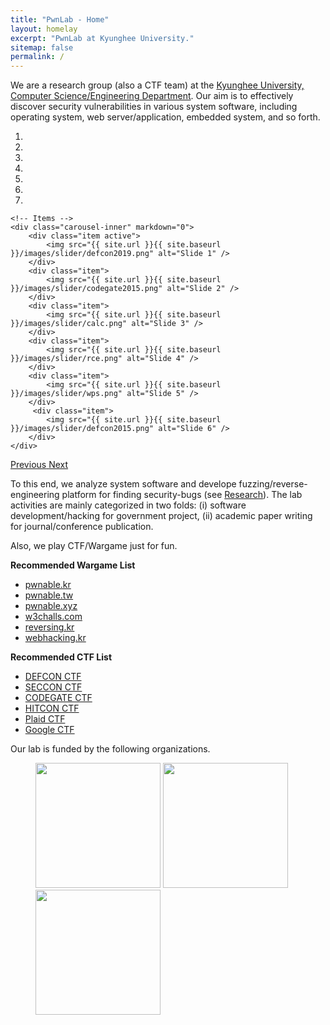 ```yaml
---
title: "PwnLab - Home"
layout: homelay
excerpt: "PwnLab at Kyunghee University."
sitemap: false
permalink: /
---
```


We are a research group (also a CTF team) at the [Kyunghee University, Computer Science/Engineering Department](http://ce.khu.ac.kr).
Our aim is to effectively discover security vulnerabilities in various system software, including operating system, web server/application, embedded system, and so forth.

<div markdown="0" id="carousel" class="carousel slide" data-ride="carousel" data-interval="4000" data-pause="hover" >
    <!-- Menu -->
    <ol class="carousel-indicators">
        <li data-target="#carousel" data-slide-to="0" class="active"></li>
        <li data-target="#carousel" data-slide-to="1"></li>
        <li data-target="#carousel" data-slide-to="2"></li>
        <li data-target="#carousel" data-slide-to="3"></li>
        <li data-target="#carousel" data-slide-to="4"></li>
        <li data-target="#carousel" data-slide-to="5"></li>
        <li data-target="#carousel" data-slide-to="6"></li>
    </ol>

    <!-- Items -->
    <div class="carousel-inner" markdown="0">
        <div class="item active">
            <img src="{{ site.url }}{{ site.baseurl }}/images/slider/defcon2019.png" alt="Slide 1" />
        </div>
        <div class="item">
            <img src="{{ site.url }}{{ site.baseurl }}/images/slider/codegate2015.png" alt="Slide 2" />
        </div>
        <div class="item">
            <img src="{{ site.url }}{{ site.baseurl }}/images/slider/calc.png" alt="Slide 3" />
        </div>
        <div class="item">
            <img src="{{ site.url }}{{ site.baseurl }}/images/slider/rce.png" alt="Slide 4" />
        </div>
        <div class="item">
            <img src="{{ site.url }}{{ site.baseurl }}/images/slider/wps.png" alt="Slide 5" />
        </div>       
         <div class="item">
            <img src="{{ site.url }}{{ site.baseurl }}/images/slider/defcon2015.png" alt="Slide 6" />
        </div>
    </div>
  <a class="left carousel-control" href="#carousel" role="button" data-slide="prev">
    <span class="glyphicon glyphicon-chevron-left" aria-hidden="true"></span>
    <span class="sr-only">Previous</span>
  </a>
  <a class="right carousel-control" href="#carousel" role="button" data-slide="next">
    <span class="glyphicon glyphicon-chevron-right" aria-hidden="true"></span>
    <span class="sr-only">Next</span>
  </a>
</div>

To this end, we analyze system software and develope fuzzing/reverse-engineering platform for finding security-bugs (see [Research](research)).
The lab activities are mainly categorized in two folds: (i) software development/hacking for government project, (ii) academic paper writing for journal/conference publication.

Also, we play CTF/Wargame just for fun.

**Recommended Wargame List**
 - [pwnable.kr](https://pwnable.kr)
 - [pwnable.tw](https://pwnable.tw)
 - [pwnable.xyz](https://pwnable.xyz)
 - [w3challs.com](https://w3challs.com/)
 - [reversing.kr](http://reversing.kr)
 - [webhacking.kr](https://webhacking.kr)

**Recommended CTF List**
 - [DEFCON CTF](https://oooverflow.io/dc-ctf-2020-finals)
 - [SECCON CTF](https://ctf.seccon.jp)
 - [CODEGATE CTF](http://codegate.org/en)
 - [HITCON CTF](https://ctf2021.hitcon.org)
 - [Plaid CTF](https://plaidctf.com)
 - [Google CTF](https://capturetheflag.withgoogle.com)

Our lab is funded by the following organizations.
<figure class="fourth">
  <img src="{{ site.url }}{{ site.baseurl }}/images/logopic/etri.png" style="width:200px">
  <img src="{{ site.url }}{{ site.baseurl }}/images/logopic/nsr.png" style="width:200px">
  <img src="{{ site.url }}{{ site.baseurl }}/images/logopic/nrf.png" style="width:200px">
</figure>


